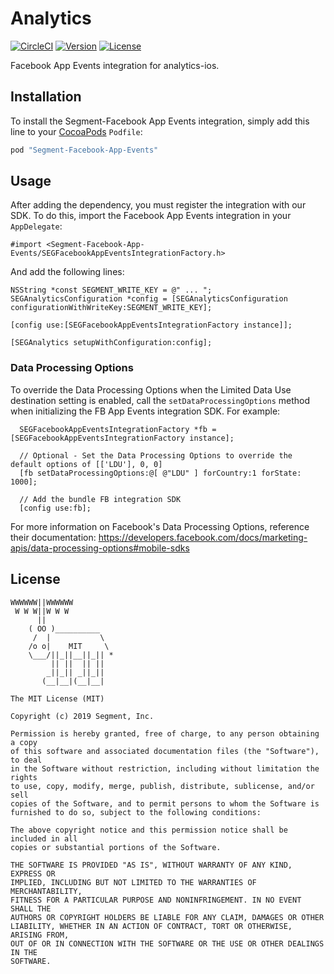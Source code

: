 # Analytics

[![CircleCI](https://circleci.com/gh/segment-integrations/analytics-ios-integration-facebook-app-events.svg?style=svg)](https://circleci.com/gh/segment-integrations/analytics-ios-integration-facebook-app-events)
[![Version](https://img.shields.io/cocoapods/v/Segment-Facebook-App-Events.svg?style=flat)](http://cocoapods.org/pods/Segment-Facebook-App-Events)
[![License](https://img.shields.io/cocoapods/l/Segment-Facebook-App-Events.svg?style=flat)](http://cocoapods.org/pods/Segment-Facebook-App-Events)

Facebook App Events integration for analytics-ios.

## Installation

To install the Segment-Facebook App Events integration, simply add this line to your [CocoaPods](http://cocoapods.org) `Podfile`:

```ruby
pod "Segment-Facebook-App-Events"
```

## Usage

After adding the dependency, you must register the integration with our SDK.  To do this, import the Facebook App Events integration in your `AppDelegate`:

```
#import <Segment-Facebook-App-Events/SEGFacebookAppEventsIntegrationFactory.h>
```

And add the following lines:

```
NSString *const SEGMENT_WRITE_KEY = @" ... ";
SEGAnalyticsConfiguration *config = [SEGAnalyticsConfiguration configurationWithWriteKey:SEGMENT_WRITE_KEY];

[config use:[SEGFacebookAppEventsIntegrationFactory instance]];

[SEGAnalytics setupWithConfiguration:config];

```

### Data Processing Options
  To override the Data Processing Options when the Limited Data Use destination setting is enabled, call the `setDataProcessingOptions`
  method when initializing the FB App Events integration SDK. For example:
  ```
    SEGFacebookAppEventsIntegrationFactory *fb = [SEGFacebookAppEventsIntegrationFactory instance];

    // Optional - Set the Data Processing Options to override the default options of [['LDU'], 0, 0]
    [fb setDataProcessingOptions:@[ @"LDU" ] forCountry:1 forState: 1000];

    // Add the bundle FB integration SDK
    [config use:fb];
  ```
For more information on Facebook's Data Processing Options, reference their documentation: https://developers.facebook.com/docs/marketing-apis/data-processing-options#mobile-sdks

## License

```
WWWWWW||WWWWWW
 W W W||W W W
      ||
    ( OO )__________
     /  |           \
    /o o|    MIT     \
    \___/||_||__||_|| *
         || ||  || ||
        _||_|| _||_||
       (__|__|(__|__|

The MIT License (MIT)

Copyright (c) 2019 Segment, Inc.

Permission is hereby granted, free of charge, to any person obtaining a copy
of this software and associated documentation files (the "Software"), to deal
in the Software without restriction, including without limitation the rights
to use, copy, modify, merge, publish, distribute, sublicense, and/or sell
copies of the Software, and to permit persons to whom the Software is
furnished to do so, subject to the following conditions:

The above copyright notice and this permission notice shall be included in all
copies or substantial portions of the Software.

THE SOFTWARE IS PROVIDED "AS IS", WITHOUT WARRANTY OF ANY KIND, EXPRESS OR
IMPLIED, INCLUDING BUT NOT LIMITED TO THE WARRANTIES OF MERCHANTABILITY,
FITNESS FOR A PARTICULAR PURPOSE AND NONINFRINGEMENT. IN NO EVENT SHALL THE
AUTHORS OR COPYRIGHT HOLDERS BE LIABLE FOR ANY CLAIM, DAMAGES OR OTHER
LIABILITY, WHETHER IN AN ACTION OF CONTRACT, TORT OR OTHERWISE, ARISING FROM,
OUT OF OR IN CONNECTION WITH THE SOFTWARE OR THE USE OR OTHER DEALINGS IN THE
SOFTWARE.
```
